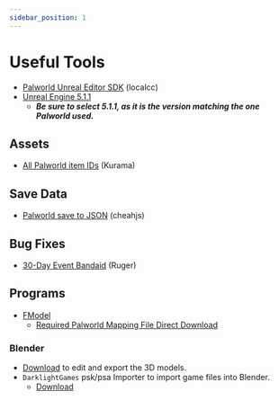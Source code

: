 ```yaml
---
sidebar_position: 1
---
```


# Useful Tools



- [Palworld Unreal Editor SDK](https://github.com/KURAMAAA0/PalModding/blob/main/Assset%20Swap%20Guide/README.md "Palworld Unreal Editor SDK") (localcc)
- [Unreal Engine 5.1.1](https://www.unrealengine.com/en-US/download)
  - ***Be sure to select 5.1.1, as it is the version matching the one Palworld used.***

## Assets
- [All Palworld item IDs](https://github.com/KURAMAAA0/PalModding/blob/main/ItemIDs.txt "All Palworld item IDs") (Kurama)

## Save Data
- [Palworld save to JSON](https://gist.github.com/cheahjs/300239464dd84fe6902893b6b9250fd0) (cheahjs)

## Bug Fixes
- [30-Day Event Bandaid](https://github.com/ruger89/PalWorld30DayEvent) (Ruger)

## Programs
- [FModel](https://fmodel.app/)
  - [Required Palworld Mapping File Direct Download](https://github.com/KURAMAAA0/PalModding/raw/main/Assset%20Swap%20Guide/Mappings.usmap) 

### Blender
  - [Download](https://www.blender.org/download/) to edit and export the 3D models.
  - `DarklightGames` psk/psa Importer to import game files into Blender.
    - [Download](https://github.com/DarklightGames/io_scene_psk_psa/releases)
